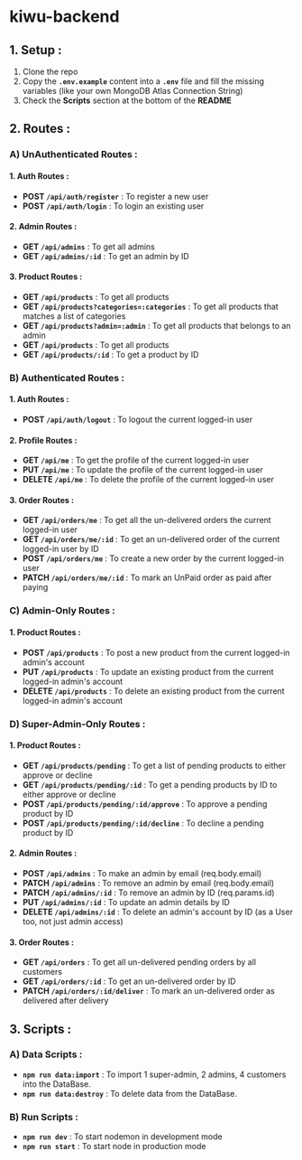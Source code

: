 # **kiwu-backend**

## **1. Setup :**

1. Clone the repo
2. Copy the **`.env.example`** content into a **`.env`** file and fill the missing variables (like your own MongoDB Atlas Connection String)
3. Check the **Scripts** section at the bottom of the **README**

## **2. Routes :**

### **A) UnAuthenticated Routes :**

#### **1. Auth Routes :**

- **POST `/api/auth/register`** : To register a new user
- **POST `/api/auth/login`** : To login an existing user

#### **2. Admin Routes :**

- **GET `/api/admins`** : To get all admins
- **GET `/api/admins/:id`** : To get an admin by ID

#### **3. Product Routes :**

- **GET `/api/products`** : To get all products
- **GET `/api/products?categories=:categories`** : To get all products that matches a list of categories
- **GET `/api/products?admin=:admin`** : To get all products that belongs to an admin
- **GET `/api/products`** : To get all products
- **GET `/api/products/:id`** : To get a product by ID

### **B) Authenticated Routes :**

#### **1. Auth Routes :**

- **POST `/api/auth/logout`** : To logout the current logged-in user

#### **2. Profile Routes :**

- **GET `/api/me`** : To get the profile of the current logged-in user
- **PUT `/api/me`** : To update the profile of the current logged-in user
- **DELETE `/api/me`** : To delete the profile of the current logged-in user

#### **3. Order Routes :**

- **GET `/api/orders/me`** : To get all the un-delivered orders the current logged-in user
- **GET `/api/orders/me/:id`** : To get an un-delivered order of the current logged-in user by ID
- **POST `/api/orders/me`** : To create a new order by the current logged-in user
- **PATCH `/api/orders/me/:id`** : To mark an UnPaid order as paid after paying

### **C) Admin-Only Routes :**

#### **1. Product Routes :**

- **POST `/api/products`** : To post a new product from the current logged-in admin's account
- **PUT `/api/products`** : To update an existing product from the current logged-in admin's account
- **DELETE `/api/products`** : To delete an existing product from the current logged-in admin's account

### **D) Super-Admin-Only Routes :**

#### **1. Product Routes :**

- **GET `/api/products/pending`** : To get a list of pending products to either approve or decline
- **GET `/api/products/pending/:id`** : To get a pending products by ID to either approve or decline
- **POST `/api/products/pending/:id/approve`** : To approve a pending product by ID
- **POST `/api/products/pending/:id/decline`** : To decline a pending product by ID

#### **2. Admin Routes :**

- **POST `/api/admins`** : To make an admin by email (req.body.email)
- **PATCH `/api/admins`** : To remove an admin by email (req.body.email)
- **PATCH `/api/admins/:id`** : To remove an admin by ID (req.params.id)
- **PUT `/api/admins/:id`** : To update an admin details by ID
- **DELETE `/api/admins/:id`** : To delete an admin's account by ID (as a User too, not just admin access)

#### **3. Order Routes :**

- **GET `/api/orders`** : To get all un-delivered pending orders by all customers
- **GET `/api/orders/:id`** : To get an un-delivered order by ID
- **PATCH `/api/orders/:id/deliver`** : To mark an un-delivered order as delivered after delivery

## **3. Scripts :**

### **A) Data Scripts :**

- **`npm run data:import`** : To import 1 super-admin, 2 admins, 4 customers into the DataBase.
- **`npm run data:destroy`** : To delete data from the DataBase.

### **B) Run Scripts :**

- **`npm run dev`** : To start nodemon in development mode
- **`npm run start`** : To start node in production mode
